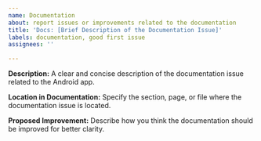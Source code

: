 ```yaml
---
name: Documentation
about: report issues or improvements related to the documentation
title: 'Docs: [Brief Description of the Documentation Issue]'
labels: documentation, good first issue
assignees: ''

---
```


**Description:**
A clear and concise description of the documentation issue related to the Android app.

**Location in Documentation:**
Specify the section, page, or file where the documentation issue is located.

**Proposed Improvement:**
Describe how you think the documentation should be improved for better clarity.

